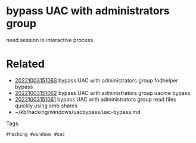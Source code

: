 # bypass UAC with administrators group
need session in interactive process.

# Related

- [20221003151063](/zet/20221003151063/README.md) bypass UAC with administrators group fodhelper bypass
- [20221003151062](/zet/20221003151062/README.md) bypass UAC with administrators group uacme bypass
- [20221003151061](/zet/20221003151061/README.md) bypass UAC with administrators group read files quickly using smb shares
- ~/kb/hacking/windows/uacbypass/uac-bypass.md

Tags:

    #hacking #windows #uac 
